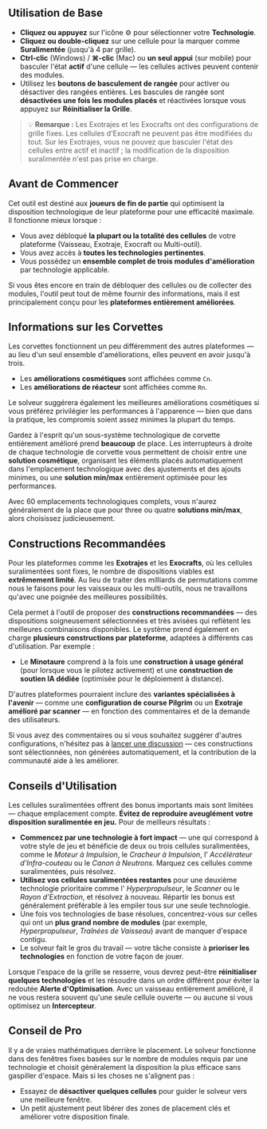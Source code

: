 ## Utilisation de Base

- **Cliquez ou appuyez** sur l'icône ⚙️ pour sélectionner votre **Technologie**.
- **Cliquez ou double-cliquez** sur une cellule pour la marquer comme **Suralimentée** (jusqu'à 4 par grille).
- **Ctrl-clic** (Windows) / **⌘-clic** (Mac) ou **un seul appui** (sur mobile) pour basculer l'état **actif** d'une cellule — les cellules actives peuvent contenir des modules.
- Utilisez les **boutons de basculement de rangée** pour activer ou désactiver des rangées entières. Les bascules de rangée sont **désactivées une fois les modules placés** et réactivées lorsque vous appuyez sur **Réinitialiser la Grille**.

> 💡 **Remarque :** Les Exotrajes et les Exocrafts ont des configurations de grille fixes. Les cellules d'Exocraft ne peuvent pas être modifiées du tout. Sur les Exotrajes, vous ne pouvez que basculer l'état des cellules entre actif et inactif ; la modification de la disposition suralimentée n'est pas prise en charge.

## Avant de Commencer

Cet outil est destiné aux **joueurs de fin de partie** qui optimisent la disposition technologique de leur plateforme pour une efficacité maximale. Il fonctionne mieux lorsque :

- Vous avez débloqué **la plupart ou la totalité des cellules** de votre plateforme (Vaisseau, Exotraje, Exocraft ou Multi-outil).
- Vous avez accès à **toutes les technologies pertinentes**.
- Vous possédez un **ensemble complet de trois modules d'amélioration** par technologie applicable.

Si vous êtes encore en train de débloquer des cellules ou de collecter des modules, l'outil peut tout de même fournir des informations, mais il est principalement conçu pour les **plateformes entièrement améliorées**.

## Informations sur les Corvettes

Les corvettes fonctionnent un peu différemment des autres plateformes — au lieu d'un seul ensemble d'améliorations, elles peuvent en avoir jusqu'à trois.

- Les **améliorations cosmétiques** sont affichées comme `Cn`.
- Les **améliorations de réacteur** sont affichées comme `Rn`.

Le solveur suggérera également les meilleures améliorations cosmétiques si vous préférez privilégier les performances à l'apparence — bien que dans la pratique, les compromis soient assez minimes la plupart du temps.

Gardez à l'esprit qu'un sous-système technologique de corvette entièrement amélioré prend **beaucoup** de place. Les interrupteurs à droite de chaque technologie de corvette vous permettent de choisir entre une **solution cosmétique**, organisant les éléments placés automatiquement dans l'emplacement technologique avec des ajustements et des ajouts minimes, ou une **solution min/max** entièrement optimisée pour les performances.

Avec 60 emplacements technologiques complets, vous n'aurez généralement de la place que pour three ou quatre **solutions min/max**, alors choisissez judicieusement.

## Constructions Recommandées

Pour les plateformes comme les **Exotrajes** et les **Exocrafts**, où les cellules suralimentées sont fixes, le nombre de dispositions viables est **extrêmement limité**. Au lieu de traiter des milliards de permutations comme nous le faisons pour les vaisseaux ou les multi-outils, nous ne travaillons qu'avec une poignée des meilleures possibilités.

Cela permet à l'outil de proposer des **constructions recommandées** — des dispositions soigneusement sélectionnées et très avisées qui reflètent les meilleures combinaisons disponibles. Le système prend également en charge **plusieurs constructions par plateforme**, adaptées à différents cas d'utilisation. Par exemple :

- Le **Minotaure** comprend à la fois une **construction à usage général** (pour lorsque vous le pilotez activement) et une **construction de soutien IA dédiée** (optimisée pour le déploiement à distance).

D'autres plateformes pourraient inclure des **variantes spécialisées à l'avenir** — comme une **configuration de course Pilgrim** ou un **Exotraje amélioré par scanner** — en fonction des commentaires et de la demande des utilisateurs.

Si vous avez des commentaires ou si vous souhaitez suggérer d'autres configurations, n'hésitez pas à [lancer une discussion](https://github.com/jbelew/nms_optimizer-web/discussions) — ces constructions sont sélectionnées, non générées automatiquement, et la contribution de la communauté aide à les améliorer.

## Conseils d'Utilisation

Les cellules suralimentées offrent des bonus importants mais sont limitées — chaque emplacement compte. **Évitez de reproduire aveuglément votre disposition suralimentée en jeu.** Pour de meilleurs résultats :

- **Commencez par une technologie à fort impact** — une qui correspond à votre style de jeu et bénéficie de deux ou trois cellules suralimentées, comme le _Moteur à Impulsion_, le _Cracheur à Impulsion_, l' _Accélérateur d'Infra-couteau_ ou le _Canon à Neutrons_.
  Marquez ces cellules comme suralimentées, puis résolvez.
- **Utilisez vos cellules suralimentées restantes** pour une deuxième technologie prioritaire comme l' _Hyperpropulseur_, le _Scanner_ ou le _Rayon d'Extraction_, et résolvez à nouveau. Répartir les bonus est généralement préférable à les empiler tous sur une seule technologie.
- Une fois vos technologies de base résolues, concentrez-vous sur celles qui ont un **plus grand nombre de modules** (par exemple, _Hyperpropulseur_, _Traînées de Vaisseau_) avant de manquer d'espace contigu.
- Le solveur fait le gros du travail — votre tâche consiste à **prioriser les technologies** en fonction de votre façon de jouer.

Lorsque l'espace de la grille se resserre, vous devrez peut-être **réinitialiser quelques technologies** et les résoudre dans un ordre différent pour éviter la redoutée **Alerte d'Optimisation**. Avec un vaisseau entièrement amélioré, il ne vous restera souvent qu'une seule cellule ouverte — ou aucune si vous optimisez un **Intercepteur**.

## Conseil de Pro

Il y a de vraies mathématiques derrière le placement. Le solveur fonctionne dans des fenêtres fixes basées sur le nombre de modules requis par une technologie et choisit généralement la disposition la plus efficace sans gaspiller d'espace. Mais si les choses ne s'alignent pas :

- Essayez de **désactiver quelques cellules** pour guider le solveur vers une meilleure fenêtre.
- Un petit ajustement peut libérer des zones de placement clés et améliorer votre disposition finale.